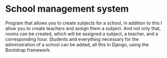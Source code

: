# School management system
Program that allows you to create subjects for a school, in addition to this I allow you to create teachers and assign them a subject. And not only that, rooms can be created, which will be assigned a subject, a teacher, and a corresponding hour. Students and everything necessary for the administration of a school can be added, all this in Django, using the Bootstrap framework.
